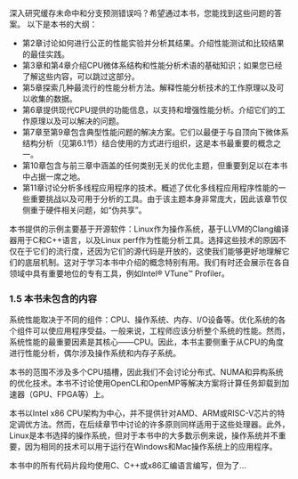 
深入研究缓存未命中和分支预测错误吗？希望通过本书，您能找到这些问题的答案。
以下是本书的大纲：

- 第2章讨论如何进行公正的性能实验并分析其结果。介绍性能测试和比较结果的最佳实践。
- 第3章和第4章介绍CPU微体系结构和性能分析术语的基础知识；如果您已经了解这些内容，可以跳过这部分。
- 第5章探索几种最流行的性能分析方法。解释性能分析技术的工作原理以及可以收集的数据。
- 第6章提供现代CPU提供的功能信息，以支持和增强性能分析。介绍它们的工作原理以及可以解决的问题。
- 第7章至第9章包含典型性能问题的解决方案。它们以最便于与自顶向下微体系结构分析（见第6.1节）结合使用的方式进行组织，这是本书最重要的概念之一。
- 第10章包含与前三章中涵盖的任何类别无关的优化主题，但重要到足以在本书中占据一席之地。
- 第11章讨论分析多线程应用程序的技术。概述了优化多线程应用程序性能的一些重要挑战以及可用于分析的工具。由于该主题本身非常庞大，因此该章节仅侧重于硬件相关问题，如“伪共享”。

本书提供的示例主要基于开源软件：Linux作为操作系统，基于LLVM的Clang编译器用于C和C++语言，以及Linux perf作为性能分析工具。选择这些技术的原因不仅在于它们的流行度，还因为它们的源代码是开放的，这使我们能够更好地理解它们的底层机制。这对于学习本书中介绍的概念特别有用。我们有时还会展示在各自领域中具有重要地位的专有工具，例如Intel® VTune™ Profiler。

### 1.5 本书未包含的内容

系统性能取决于不同的组件：CPU、操作系统、内存、I/O设备等。优化系统的各个组件可以使应用程序受益。一般来说，工程师应该分析整个系统的性能。然而，系统性能的最重要因素是其核心——CPU。因此，本书主要侧重于从CPU的角度进行性能分析，偶尔涉及操作系统和内存子系统。

本书的范围不涉及多个CPU插槽，因此我们不会讨论分布式、NUMA和异构系统的优化技术。本书不讨论使用OpenCL和OpenMP等解决方案将计算任务卸载到加速器（GPU、FPGA等）上。

本书以Intel x86 CPU架构为中心，并不提供针对AMD、ARM或RISC-V芯片的特定调优方法。然而，在后续章节中讨论的许多原则同样适用于这些处理器。此外，Linux是本书选择的操作系统，但对于本书中的大多数示例来说，操作系统并不重要，因为相同的技术可以用于运行在Windows和Mac操作系统上的应用程序。

本书中的所有代码片段均使用C、C++或x86汇编语言编写，但为了...
